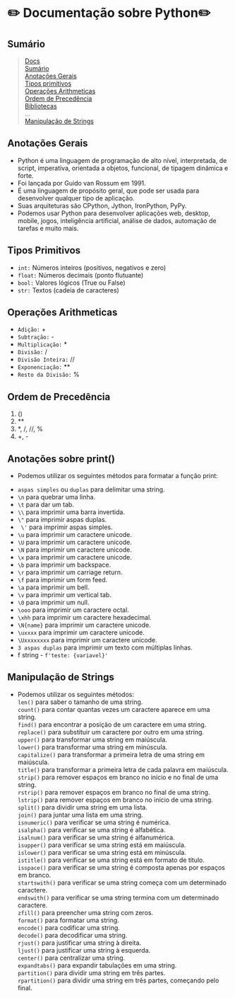 # ✏️ Documentação sobre Python✏️ <br />

## Sumário

>[Docs](https://docs.python.org/3/) <br/>
>[Sumário](#sumário)  <br/>
>[Anotações Gerais](#anotações-gerais)  <br/>
>[Tipos primitivos](#tipos-primitivos)  <br/>
>[Operações Arithmeticas](#operações-arithmeticas)  <br/>
>[Ordem de Precedência](#ordem-de-precedência)  <br/>
>[Bibliotecas](#bibliotecas)  <br/>
   ... <br/>
>[Manipulação de Strings](#manipulação-de-strings)  <br/>

## Anotações Gerais

- Python é uma linguagem de programação de alto nível, interpretada, de script, imperativa, orientada a objetos, funcional, de tipagem dinâmica e forte.
- Foi lançada por Guido van Rossum em 1991.
- É uma linguagem de propósito geral, que pode ser usada para desenvolver qualquer tipo de aplicação.
- Suas arquiteturas são CPython, Jython, IronPython, PyPy.
- Podemos usar Python para desenvolver aplicações web, desktop, mobile, jogos, inteligência artificial, análise de dados, automação de tarefas e muito mais.

## Tipos Primitivos

- ```int:``` Números inteiros (positivos, negativos e zero)
- ```float:``` Números decimais (ponto flutuante)
- ```bool:``` Valores lógicos (True ou False)
- ```str:``` Textos (cadeia de caracteres)

## Operações Arithmeticas

- ```Adição:``` +
- ```Subtração:``` -
- ```Multiplicação:``` *
- ```Divisão:``` /
- ```Divisão Inteira:``` //
- ```Exponenciação:``` **
- ```Resto da Divisão:``` %

## Ordem de Precedência

1. ()
2. **
3. *, /, //, %
4. +, -

## Anotações sobre print()
* Podemos utilizar os seguintes métodos para formatar a função print: <br /> 
-  ```aspas simples``` ou ```duplas``` para delimitar uma string. <br />
-  ```\n``` para quebrar uma linha. <br />
- ```\t``` para dar um tab. <br />
-  ```\\``` para imprimir uma barra invertida. <br />
-  ```\"``` para imprimir aspas duplas. <br />
- ``` \'``` para imprimir aspas simples. <br />
-  ```\u``` para imprimir um caractere unicode. <br />
-  ```\U``` para imprimir um caractere unicode. <br />
-  ```\N``` para imprimir um caractere unicode. <br />
-  ```\x``` para imprimir um caractere unicode. <br />
-  ```\b``` para imprimir um backspace. <br />
-  ```\r``` para imprimir um carriage return. <br />
-  ```\f``` para imprimir um form feed. <br />
-  ```\a``` para imprimir um bell. <br />
-  ```\v``` para imprimir um vertical tab. <br />
-  ```\0``` para imprimir um null. <br />
-  ```\ooo``` para imprimir um caractere octal. <br />
-  ```\xhh``` para imprimir um caractere hexadecimal. <br />
-  ```\N{name}``` para imprimir um caractere unicode. <br />
-  ```\uxxxx``` para imprimir um caractere unicode. <br />
-  ```\Uxxxxxxxx``` para imprimir um caractere unicode. <br />
- ```3 aspas duplas``` para imprimir um texto com múltiplas linhas. <br />
- f string - ```f'teste: {variavel}'```

## Manipulação de Strings

- Podemos utilizar os seguintes métodos:  <br/>
    ```len()``` para saber o tamanho de uma string. <br />
    ```count()``` para contar quantas vezes um caractere aparece em uma string. <br />
    ```find()``` para encontrar a posição de um caractere em uma string. <br />
    ```replace()``` para substituir um caractere por outro em uma string. <br />
    ```upper()``` para transformar uma string em maiúscula. <br />
    ```lower()``` para transformar uma string em minúscula. <br />
    ```capitalize()``` para transformar a primeira letra de uma string em maiúscula. <br />
    ```title()``` para transformar a primeira letra de cada palavra em maiúscula. <br />
    ```strip()``` para remover espaços em branco no início e no final de uma string. <br />
    ```rstrip()``` para remover espaços em branco no final de uma string. <br />
    ```lstrip()``` para remover espaços em branco no início de uma string. <br />
    ```split()``` para dividir uma string em uma lista. <br />
    ```join()``` para juntar uma lista em uma string. <br />
    ```isnumeric()``` para verificar se uma string é numérica. <br />
    ```isalpha()``` para verificar se uma string é alfabética. <br />
    ```isalnum()``` para verificar se uma string é alfanumérica. <br />
    ```isupper()``` para verificar se uma string está em maiúscula. <br />
    ```islower()``` para verificar se uma string está em minúscula. <br />
    ```istitle()``` para verificar se uma string está em formato de título. <br />
    ```isspace()``` para verificar se uma string é composta apenas por espaços em branco. <br />
    ```startswith()``` para verificar se uma string começa com um determinado caractere. <br />
    ```endswith()``` para verificar se uma string termina com um determinado caractere. <br />
    ```zfill()``` para preencher uma string com zeros. <br />
    ```format()``` para formatar uma string. <br />
    ```encode()``` para codificar uma string. <br />
    ```decode()``` para decodificar uma string. <br />
    ```rjust()``` para justificar uma string à direita. <br />
    ```ljust()``` para justificar uma string à esquerda. <br />
    ```center()``` para centralizar uma string. <br />
    ```expandtabs()``` para expandir tabulações em uma string. <br />
    ```partition()``` para dividir uma string em três partes. <br />
    ```rpartition()``` para dividir uma string em três partes, começando pelo final. <br />
